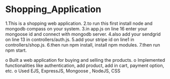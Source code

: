 # Shopping_Application

1.This is a shopping web application.
2.to run this first install node and mongodb compass on your system.
3.in app.js on line 16 enter your mongoose id and connect with mongodb server.
4.also add your sendgrid on line 13 in controllers/auth.js.
5.add your stripe id on line1 in controllers/shop.js.
6.then run npm install, install npm modules.
7.then run npm start.

o Built a web application for buying and selling the products.
o Implemented functionalities like authentication, add product, add in cart, payment 
option, etc.
o Used EJS, ExpressJS, Mongoose , NodeJS, CSS

